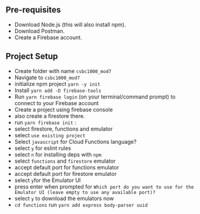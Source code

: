 
## Pre-requisites
* Download Node.js (this will also install npm).
* Download Postman.
* Create a Firebase account.

## Project Setup
* Create folder with name `csbc1000_mod7`
* Navigate to `csbc1000_mod7`
* initialize npm project `yarn -y init`
* Install `yarn add -D firebase-tools`
* Run `yarn firebase login` (on your terminal/command prompt) to connect to your Firebase account
* Create a project using firebase console
 * also create a firestore there. 
* run `yarn firebase init` : 
 * select firestore, functions and emulator 
 * select `use existing project`
 * Select `javascript` for Cloud Functions language?
 * select `y` for eslint rules
 * select `n` for installing deps with `npm`
 * select `functions` and `firestore` emulator
 * accept default port for functions emulator
 * accept default port for firestore emulator
 * select `y`for the Emulator UI
 * press enter when prompted for `Which port do you want to use for the Emulator UI (leave empty to use any available port)?`
 * select `y` to download the emulators now
* `cd functions` run `yarn add express body-parser uuid`
